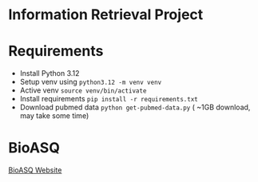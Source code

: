 # Information Retrieval Project

# Requirements
- Install Python 3.12
- Setup venv using `python3.12 -m venv venv`
- Active venv `source venv/bin/activate`
- Install requirements `pip install -r requirements.txt`
- Download pubmed data `python get-pubmed-data.py` ( ~1GB download, may take some time)

# BioASQ
[BioASQ Website](https://www.bioasq.org/participate/challenges_year_12)
